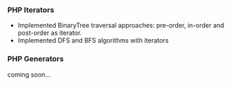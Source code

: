 ### PHP Iterators

- Implemented BinaryTree traversal approaches: pre-order, in-order and post-order as iterator.
- Implemented DFS and BFS algorithms with iterators

### PHP Generators

coming soon...